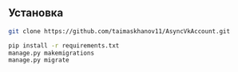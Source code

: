 
## Установка
```bash
git clone https://github.com/taimaskhanov11/AsyncVkAccount.git

pip install -r requirements.txt
manage.py makemigrations
manage.py migrate

```

